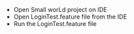 -  Open Small worLd project on IDE
-  Open LoginTest.feature file from the IDE
-  Run the LoginTest.feature file

